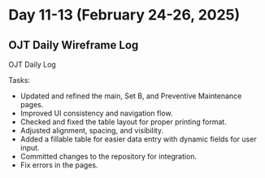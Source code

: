 # Day 11-13 (February 24-26, 2025)

## OJT Daily Wireframe Log
OJT Daily Log

Tasks:
- Updated and refined the main, Set B, and Preventive Maintenance pages. 
- Improved UI consistency and navigation flow. 
- Checked and fixed the table layout for proper printing format. 
- Adjusted alignment, spacing, and visibility. 
- Added a fillable table for easier data entry with dynamic fields for user input. 
- Committed changes to the repository for integration.
- Fix errors in the pages. 
